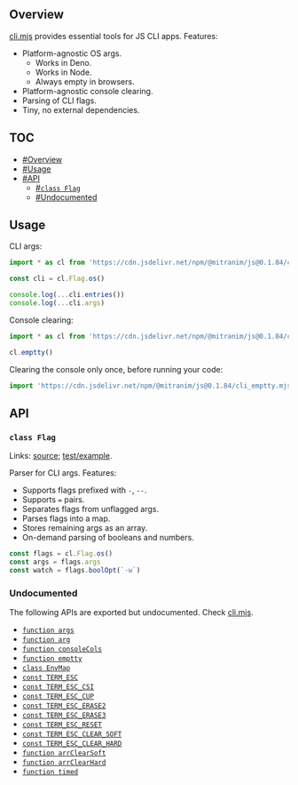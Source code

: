 ## Overview

[cli.mjs](../cli.mjs) provides essential tools for JS CLI apps. Features:

  * Platform-agnostic OS args.
    * Works in Deno.
    * Works in Node.
    * Always empty in browsers.
  * Platform-agnostic console clearing.
  * Parsing of CLI flags.
  * Tiny, no external dependencies.

## TOC

* [#Overview](#overview)
* [#Usage](#usage)
* [#API](#api)
  * [#`class Flag`](#class-flag)
  * [#Undocumented](#undocumented)

## Usage

CLI args:

```js
import * as cl from 'https://cdn.jsdelivr.net/npm/@mitranim/js@0.1.84/cli.mjs'

const cli = cl.Flag.os()

console.log(...cli.entries())
console.log(...cli.args)
```

Console clearing:

```js
import * as cl from 'https://cdn.jsdelivr.net/npm/@mitranim/js@0.1.84/cli.mjs'

cl.emptty()
```

Clearing the console only once, before running your code:

```js
import 'https://cdn.jsdelivr.net/npm/@mitranim/js@0.1.84/cli_emptty.mjs'
```

## API

### `class Flag`

Links: [source](../cli.mjs#L80); [test/example](../test/cli_test.mjs#L7).

Parser for CLI args. Features:

  * Supports flags prefixed with `-`, `--`.
  * Supports `=` pairs.
  * Separates flags from unflagged args.
  * Parses flags into a map.
  * Stores remaining args as an array.
  * On-demand parsing of booleans and numbers.

```js
const flags = cl.Flag.os()
const args = flags.args
const watch = flags.boolOpt(`-w`)
```

### Undocumented

The following APIs are exported but undocumented. Check [cli.mjs](../cli.mjs).

  * [`function args`](../cli.mjs#L6)
  * [`function arg`](../cli.mjs#L14)
  * [`function consoleCols`](../cli.mjs#L16)
  * [`function emptty`](../cli.mjs#L39)
  * [`class EnvMap`](../cli.mjs#L146)
  * [`const TERM_ESC`](../cli.mjs#L180)
  * [`const TERM_ESC_CSI`](../cli.mjs#L183)
  * [`const TERM_ESC_CUP`](../cli.mjs#L186)
  * [`const TERM_ESC_ERASE2`](../cli.mjs#L190)
  * [`const TERM_ESC_ERASE3`](../cli.mjs#L194)
  * [`const TERM_ESC_RESET`](../cli.mjs#L198)
  * [`const TERM_ESC_CLEAR_SOFT`](../cli.mjs#L202)
  * [`const TERM_ESC_CLEAR_HARD`](../cli.mjs#L205)
  * [`function arrClearSoft`](../cli.mjs#L210)
  * [`function arrClearHard`](../cli.mjs#L216)
  * [`function timed`](../cli.mjs#L221)
